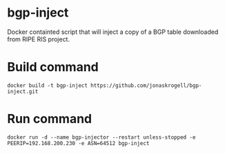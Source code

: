 # bgp-inject
Docker containted script that will inject a copy of a BGP table downloaded from RIPE RIS project.

# Build command
`docker build -t bgp-inject https://github.com/jonaskrogell/bgp-inject.git`

# Run command
`docker run -d --name bgp-injector --restart unless-stopped -e PEERIP=192.168.200.230 -e ASN=64512 bgp-inject`
